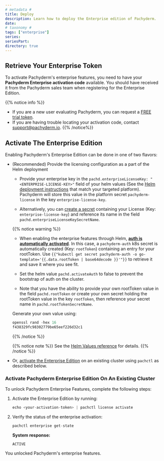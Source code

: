 ```yaml
---
# metadata # 
title: Deploy
description: Learn how to deploy the Enterprise edition of Pachyderm.
date: 
# taxonomy #
tags: ["enterprise"]
series:
seriesPart:
directory: true
---
```


## Retrieve Your Enterprise Token

To activate Pachyderm's enterprise features, 
you need to have your **Pachyderm Enterprise activation code** available. 
You should have received it from the Pachyderm sales team when
registering for the Enterprise Edition.

{{% notice info %}}
- If you are a new user evaluating Pachyderm,
you can request a [FREE trial token](https://www.pachyderm.com/trial/).
- If you are having trouble locating your activation code, contact [support@pachyderm.io](mailto:support@pachyderm.io).
{{% /notice%}}

## Activate The Enterprise Edition

Enabling Pachyderm's Enterprise Edition can be done in one of two flavors:

- (Recommended) Provide the licensing configuration as a part of the Helm deployment

    - Provide your enterprise key in the `pachd.enterpriseLicenseKey: "<ENTERPRISE-LICENSE-KEY>"` field of your helm values (See the [Helm deployment instructions](../../deploy-manage/deploy/helm-install/) that match your targeted platform). Pachyderm will store this value in the platform secret `pachyderm-license` in the key `enterprise-license-key`.
    
    - Alternatively, you can [create a secret](../../how-tos/advanced-data-operations/secrets/#create-and-manage-secrets-in-pachyderm) containing your License (Key: `enterprise-license-key`) and reference its name in the field `pachd.enterpriseLicenseKeySecretName`.

  {{% notice warning %}}
   - When enabling the enterprise features through Helm, [**auth is automatically activated**](../auth).
   In this case, a `pachyderm-auth` k8s secret is automatically created (Key: `rootToken`) containing an entry for your rootToken. Use `{{"kubectl get secret pachyderm-auth -o go-template='{{.data.rootToken | base64decode }}'"}}` to retrieve it and save it where you see fit.

   - Set the helm value `pachd.activateAuth` to false to prevent the bootstrap of auth on the cluster.

   - Note that you have the ability to provide your own rootToken value in the field `pachd.rootToken` or create your own secret holding the rootToken value in the key `rootToken`, then reference your secret name in `pachd.rootTokenSecretName`.

  Generate your own value using:

  ```s
  openssl rand -hex 16
  f438329fc98302779be65eef226d32c1
  ```
  {{% /notice %}}

  {{% notice note %}}
  See the [Helm Values reference](../../reference/helm-values/#pachd) for details.
  {{% /notice %}}

- Or, [activate the Enterprise Edition](#activate-pachyderm-enterprise-edition-on-an-existing-cluster) on an existing cluster using `pachctl` as described below.

### Activate Pachyderm Enterprise Edition On An Existing Cluster

To unlock Pachyderm Enterprise Features, complete the following steps:

1. Activate the Enterprise Edition by running:

      ```s
      echo <your-activation-token> | pachctl license activate
      ```

1. Verify the status of the enterprise activation:

      ```s
      pachctl enterprise get-state
      ```

      **System response:**
      ```
      ACTIVE
      ```

You unlocked Pachyderm's enterprise features.
